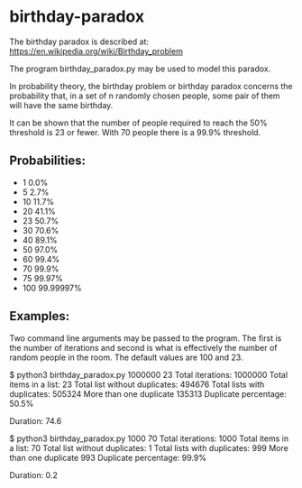 # birthday-paradox

The birthday paradox is described at: https://en.wikipedia.org/wiki/Birthday_problem

The program birthday_paradox.py may be used to model this paradox.

In probability theory, the birthday problem or birthday paradox concerns the 
probability that, in a set of n randomly chosen people, some pair of them 
will have the same birthday.

It can be shown that the number of people required to reach the 50% threshold 
is 23 or fewer. With 70 people there is a 99.9% threshold.

## Probabilities:
* 1   0.0%
* 5   2.7%
* 10  11.7%
* 20  41.1%
* 23  50.7%
* 30  70.6%
* 40  89.1%
* 50  97.0%
* 60  99.4%
* 70  99.9%
* 75  99.97%
* 100 99.99997% 

## Examples:

Two command line arguments may be passed to the program. The first is the number of iterations
and second is what is effectively the number of random people in the room. 
The default values are 100 and 23.

$ python3 birthday_paradox.py 1000000 23
Total iterations: 1000000
Total items in a list: 23
Total list without duplicates: 494676
Total lists with duplicates: 505324
More than one duplicate 135313
Duplicate percentage: 50.5%

Duration: 74.6

$ python3 birthday_paradox.py 1000 70
Total iterations: 1000
Total items in a list: 70
Total list without duplicates: 1
Total lists with duplicates: 999
More than one duplicate 993
Duplicate percentage: 99.9%

Duration: 0.2
